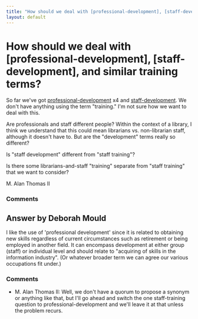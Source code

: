 ```yaml
---
title: "How should we deal with [professional-development], [staff-development], and similar training terms?"
layout: default
---
```

How should we deal with [professional-development], [staff-development], and similar training terms?
=====================
So far we've got
[professional-development](http://libraries.stackexchange.com/questions/tagged/professional-development "show questions tagged 'professional-development'")
x4 and
[staff-development](http://libraries.stackexchange.com/questions/tagged/staff-development "show questions tagged 'staff-development'").
We don't have anything using the term "training." I'm not sure how we
want to deal with this.

Are professionals and staff different people? Within the context of a
library, I think we understand that this could mean librarians vs.
non-librarian staff, although it doesn't have to. But are the
"development" terms really so different?

Is "staff development" different from "staff training"?

Is there some librarians-and-staff "training" separate from "staff
training" that we want to consider?

M. Alan Thomas II

### Comments ###


Answer by Deborah Mould
----------------
I like the use of 'professional development' since it is related to
obtaining new skills regardless of current circumstances such as
retirement or being employed in another field. It can encompass
development at either group (staff) or individual level and should
relate to "acquiring of skills in the information industry". (Or
whatever broader term we can agree our various occupations fit under.)

### Comments ###
* M. Alan Thomas II: Well, we don't have a quorum to propose a synonym or anything like that,
but I'll go ahead and switch the one staff-training question to
professional-development and we'll leave it at that unless the problem
recurs.

